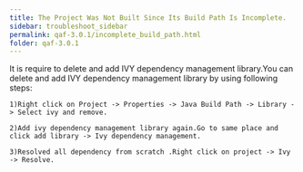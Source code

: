 ```yaml
---
title: The Project Was Not Built Since Its Build Path Is Incomplete.
sidebar: troubleshoot_sidebar
permalink: qaf-3.0.1/incomplete_build_path.html
folder: qaf-3.0.1
---
```

It is require to delete and add IVY dependency management library.You can delete and add IVY dependency management library by using following steps: 

	1)Right click on Project -> Properties -> Java Build Path -> Library -> Select ivy and remove.

	2)Add ivy dependency management library again.Go to same place and click add library -> Ivy dependency management.

	3)Resolved all dependency from scratch .Right click on project -> Ivy -> Resolve.

 

 
